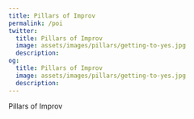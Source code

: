 ```yaml
---
title: Pillars of Improv
permalink: /poi
twitter:
  title: Pillars of Improv
  image: assets/images/pillars/getting-to-yes.jpg
  description: 
og:
  title: Pillars of Improv
  image: assets/images/pillars/getting-to-yes.jpg
  description: 
---
```


<div class="full-background-image">
  <span class="text">Pillars of Improv</span>
</div>
